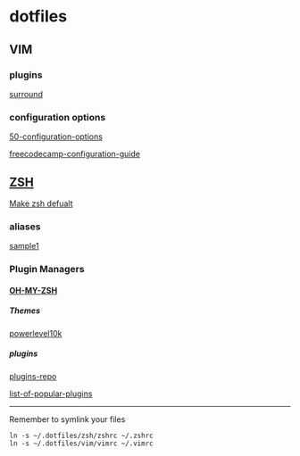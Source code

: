 # dotfiles

## VIM

### plugins
[surround](https://www.vim.org/scripts/script.php?script_id=1697)

### configuration options
[50-configuration-options](https://www.shortcutfoo.com/blog/top-50-vim-configuration-options/)

[freecodecamp-configuration-guide](https://www.freecodecamp.org/news/vimrc-configuration-guide-customize-your-vim-editor/)

## [ZSH](https://opensource.com/article/19/9/getting-started-zsh)
[Make zsh defualt](https://askubuntu.com/questions/131823/how-to-make-zsh-the-default-shell)

### aliases
[sample1](https://www.cyberciti.biz/tips/bash-aliases-mac-centos-linux-unix.html)

### Plugin Managers

#### [OH-MY-ZSH](https://github.com/ohmyzsh/ohmyzsh)

##### Themes
[powerlevel10k](https://github.com/romkatv/powerlevel10k)

##### plugins 
[plugins-repo](https://github.com/ohmyzsh/ohmyzsh/tree/master/plugins)

[list-of-popular-plugins](https://safjan.com/top-popular-zsh-plugins-on-github/)

***
Remember to symlink your files

	ln -s ~/.dotfiles/zsh/zshrc ~/.zshrc
	ln -s ~/.dotfiles/vim/vimrc ~/.vimrc
